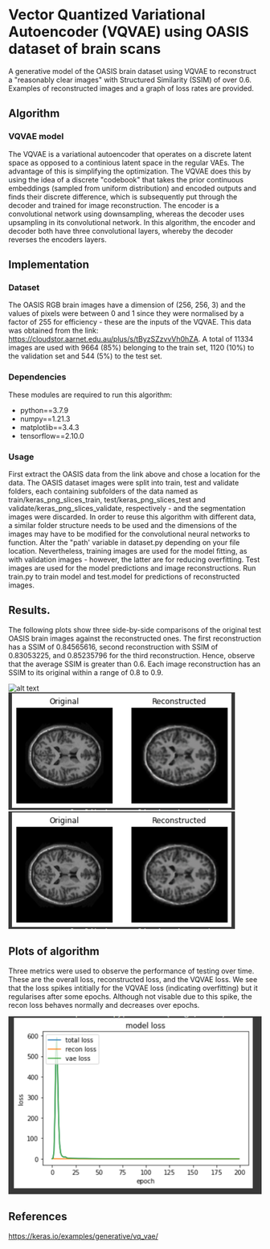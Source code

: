 # Vector Quantized Variational Autoencoder (VQVAE) using OASIS dataset of brain scans
A generative model of the OASIS brain dataset using VQVAE to reconstruct a "reasonably clear images" with Structured Similarity (SSIM) of over 0.6. Examples of reconstructed images and a graph of loss rates are provided.

## Algorithm 
### VQVAE model
The VQVAE is a variational autoencoder that operates on a discrete latent space as opposed to a continious latent space in the regular VAEs. The advantage of this is simplifying the optimization. The VQVAE does this by using the idea of a discrete "codebook" that takes the prior continuous embeddings (sampled from uniform distribution) and encoded outputs and finds their discrete difference, which is subsequently put through the decoder and trained for image reconstruction. The encoder is a convolutional network using downsampling, whereas the decoder uses upsampling in its convolutional network. In this algorithm, the encoder and decoder both have three convolutional layers, whereby the decoder reverses the encoders layers. 

## Implementation 
### Dataset 
The OASIS RGB brain images have a dimension of (256, 256, 3) and the values of pixels were between 0 and 1 since they were normalised by a factor of 255 for efficiency - these are the inputs of the VQVAE. This data was obtained from the link: https://cloudstor.aarnet.edu.au/plus/s/tByzSZzvvVh0hZA. A total of 11334 images are used with 9664 (85%) belonging to the train set, 1120 (10%) to the validation set and 544 (5%) to the test set.

### Dependencies
These modules are required to run this algorithm:
- python==3.7.9
- numpy==1.21.3
- matplotlib==3.4.3
- tensorflow==2.10.0

### Usage
First extract the OASIS data from the link above and chose a location for the data. The OASIS dataset images were split into train, test and validate folders, each containing subfolders of the data named as train/keras_png_slices_train, test/keras_png_slices_test and validate/keras_png_slices_validate, respectively - and the segmentation images were discarded. In order to reuse this algorithm with different data, a similar folder structure needs to be used and the dimensions of the images may have to be modified for the convolutional neural networks to function. Alter the "path' variable in dataset.py depending on your file location. Nevertheless, training images are used for the model fitting, as with validation images - however, the latter are for reducing overfitting. Test images are used for the model predictions and image reconstructions. Run train.py to train model and test.model for predictions of reconstructed images. 

## Results. 
The following plots show three side-by-side comparisons of the original test OASIS brain images against the reconstructed ones. The first reconstruction has a SSIM of 0.84565616, second reconstruction with SSIM of 0.83053225, and 0.85235796 for the third reconstruction. Hence, observe that the average SSIM is greater than 0.6. Each image reconstruction has an SSIM to its original within a range of 0.8 to 0.9. 

![alt text](./images/originalvsreconstructed1.png)
![alt text](./images/originalvsreconstructed2.png)
![alt text](./images/originalvsreconstructed2.png)


## Plots of algorithm
Three metrics were used to observe the performance of testing over time. These are the overall loss, reconstructed loss, and the VQVAE loss. We see that the loss spikes intitially for the VQVAE loss (indicating overfitting) but it regularises after some epochs. Although not visable due to this spike, the recon loss behaves normally and decreases over epochs. 

![alt text](./images/testing_performance_loss.png)


## References 
https://keras.io/examples/generative/vq_vae/